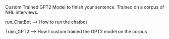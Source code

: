 Custom Trained GPT2 Model to finish your sentence. Trained on a corpus of NHL interviews.

run_ChatBot --> How to run the chatbot

Train_GPT2 --> How I custom trained the GPT2 model on the corpus
